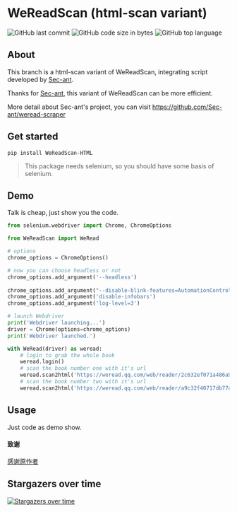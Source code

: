 # WeReadScan (html-scan variant)

![GitHub last commit](https://img.shields.io/github/last-commit/Algebra-FUN/WeReadScan) ![GitHub code size in bytes](https://img.shields.io/github/languages/code-size/Algebra-FUN/WeReadScan) ![GitHub top language](https://img.shields.io/github/languages/top/Algebra-FUN/WeReadScan)

## About

This branch is a html-scan variant of WeReadScan, integrating script developed by [Sec-ant](https://github.com/Sec-ant).

Thanks for [Sec-ant](https://github.com/Sec-ant), this variant of WeReadScan can be more efficient.

More detail about Sec-ant's project, you can visit https://github.com/Sec-ant/weread-scraper

## Get started

```
pip install WeReadScan-HTML
```

> This package needs selenium, so you should have some basis of selenium.

## Demo

Talk is cheap, just show you the code.

```python
from selenium.webdriver import Chrome, ChromeOptions

from WeReadScan import WeRead

# options
chrome_options = ChromeOptions()

# now you can choose headless or not
chrome_options.add_argument('--headless')  
 
chrome_options.add_argument("--disable-blink-features=AutomationControlled")
chrome_options.add_argument('disable-infobars')
chrome_options.add_argument('log-level=3')

# launch Webdriver
print('Webdriver launching...')
driver = Chrome(options=chrome_options)
print('Webdriver launched.')

with WeRead(driver) as weread:
    # login to grab the whole book
    weread.login() 
    # scan the book number one with it's url
    weread.scan2html('https://weread.qq.com/web/reader/2c632ef071a486a92c60226kc81322c012c81e728d9d180')
    # scan the book number two with it's url
    weread.scan2html('https://weread.qq.com/web/reader/a9c32f40717db77aa9c9171kc81322c012c81e728d9d180')
```

## Usage

Just code as demo show.

#### 致谢
[感谢原作者](https://github.com/Algebra-FUN/WeReadScan/tree/140d054d9e80939d6fe9df7fa787a2422ed78a69)


## Stargazers over time



[![Stargazers over time](https://starchart.cc/Algebra-FUN/WeReadScan.svg)](https://starchart.cc/Algebra-FUN/WeReadScan)  
